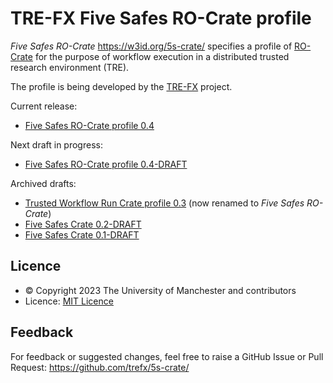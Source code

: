 # TRE-FX Five Safes RO-Crate profile 

_Five Safes RO-Crate_ <https://w3id.org/5s-crate/> specifies a profile of [RO-Crate](https://w3id.org/ro/crate) for the purpose of workflow execution in a distributed trusted research environment (TRE). 

The profile is being developed by the [TRE-FX](https://trefx.uk/) project.

Current release:
* [Five Safes RO-Crate profile 0.4](https://w3id.org/5s-crate/0.4)

Next draft in progress:
* [Five Safes RO-Crate profile 0.4-DRAFT](0.4-DRAFT/)

Archived drafts:
* [Trusted Workflow Run Crate profile 0.3](https://w3id.org/trusted-wfrun-crate/0.3)
(now renamed to _Five Safes RO-Crate_)
* [Five Safes Crate 0.2-DRAFT](0.2-DRAFT/) 
* [Five Safes Crate 0.1-DRAFT](0.1-DRAFT/)


## Licence

* © Copyright 2023 The University of Manchester and contributors
* Licence: [MIT Licence](https://spdx.org/licenses/MIT)

## Feedback

For feedback or suggested changes, feel free to raise a GitHub Issue or Pull Request:
<https://github.com/trefx/5s-crate/>
